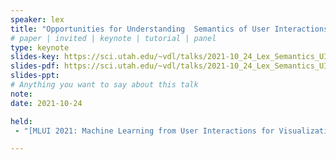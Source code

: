 ```yaml
---
speaker: lex
title: "Opportunities for Understanding  Semantics of User Interactions"
# paper | invited | keynote | tutorial | panel
type: keynote
slides-key: https://sci.utah.edu/~vdl/talks/2021-10_24_Lex_Semantics_UI.key
slides-pdf: https://sci.utah.edu/~vdl/talks/2021-10_24_Lex_Semantics_UI.pdf
slides-ppt: 
# Anything you want to say about this talk
note:
date: 2021-10-24

held: 
 - "[MLUI 2021: Machine Learning from User Interactions for Visualization and Analytics](https://learningfromusersworkshop.github.io/), IEEE VIS, New Orleans, USA (virtual), 2021-10-24."

---
```

